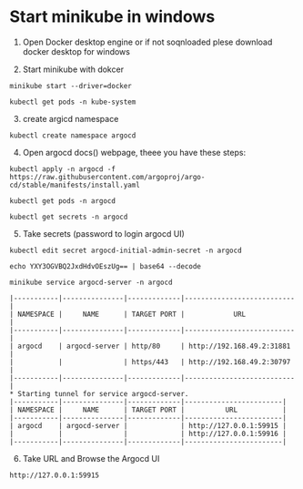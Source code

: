 # Start minikube in windows

1. Open Docker desktop engine or if not soqnloaded plese download docker desktop for windows

2. Start minikube with dokcer
```
minikube start --driver=docker

kubectl get pods -n kube-system
```

3. create argicd namespace
```
kubectl create namespace argocd
```

4. Open argocd docs() webpage, theee you have these steps:
```
kubectl apply -n argocd -f https://raw.githubusercontent.com/argoproj/argo-cd/stable/manifests/install.yaml
```
```
kubectl get pods -n argocd
```
```
kubectl get secrets -n argocd
```

5. Take secrets (password to login argocd UI)
```
kubectl edit secret argocd-initial-admin-secret -n argocd
```
```
echo YXY3OGVBQ2JxdHdvOEszUg== | base64 --decode
```

```
minikube service argocd-server -n argocd
```

```
|-----------|---------------|-------------|---------------------------|
| NAMESPACE |     NAME      | TARGET PORT |            URL            |
|-----------|---------------|-------------|---------------------------|
| argocd    | argocd-server | http/80     | http://192.168.49.2:31881 |
|           |               | https/443   | http://192.168.49.2:30797 |
|-----------|---------------|-------------|---------------------------|
* Starting tunnel for service argocd-server.
|-----------|---------------|-------------|------------------------|
| NAMESPACE |     NAME      | TARGET PORT |          URL           |
|-----------|---------------|-------------|------------------------|
| argocd    | argocd-server |             | http://127.0.0.1:59915 |
|           |               |             | http://127.0.0.1:59916 |
|-----------|---------------|-------------|------------------------|

```

6. Take URL and Browse the Argocd UI
```
http://127.0.0.1:59915
```

